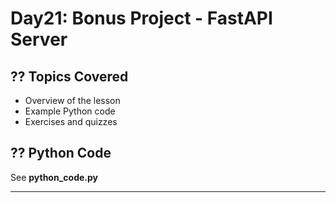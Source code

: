 # Day21: Bonus Project - FastAPI Server

## ?? Topics Covered
- Overview of the lesson
- Example Python code
- Exercises and quizzes

## ?? Python Code
See **python_code.py**

---
